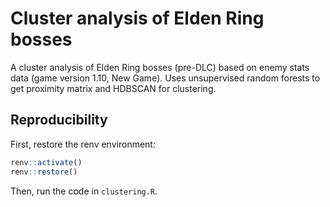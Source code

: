 # Cluster analysis of Elden Ring bosses

A cluster analysis of Elden Ring bosses (pre-DLC) based on enemy stats data
(game version 1.10, New Game). Uses unsupervised random forests to get
proximity matrix and HDBSCAN for clustering.

## Reproducibility

First, restore the renv environment:

```r
renv::activate()
renv::restore()
```

Then, run the code in `clustering.R`.
